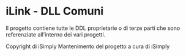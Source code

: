 # iLink - DLL Comuni

Il progetto contiene tutte le DDL proprietarie o di terze parti che sono referenziate all'interno dei vari progetti.

Copyright di iSimply
Mantenimento del progetto a cura di iSimply
